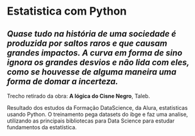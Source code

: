 # Estatistica com Python

## _Quase tudo na história de uma sociedade é produzida por saltos raros e que causam grandes impactos. A curva em forma de sino ignora os grandes desvios e não lida com eles, como se houvesse de alguma maneira uma forma de domar a incerteza._ 
Trecho retirado da obra: **A lógica do Cisne Negro**, Taleb. 

Resultado dos estudos da Formação DataScience, da Alura, estatisticas usando Python. O treinamento pega datasets do ibge e faz uma analise, utilizando as principais bibliotecas para Data Science para estudar fundamentos da estatística.
